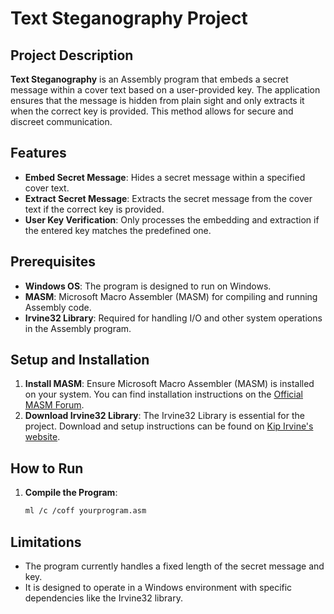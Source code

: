 # Text Steganography Project

## Project Description
**Text Steganography** is an Assembly program that embeds a secret message within a cover text based on a user-provided key. The application ensures that the message is hidden from plain sight and only extracts it when the correct key is provided. This method allows for secure and discreet communication.

## Features
- **Embed Secret Message**: Hides a secret message within a specified cover text.
- **Extract Secret Message**: Extracts the secret message from the cover text if the correct key is provided.
- **User Key Verification**: Only processes the embedding and extraction if the entered key matches the predefined one.

## Prerequisites
- **Windows OS**: The program is designed to run on Windows.
- **MASM**: Microsoft Macro Assembler (MASM) for compiling and running Assembly code.
- **Irvine32 Library**: Required for handling I/O and other system operations in the Assembly program.

## Setup and Installation
1. **Install MASM**: Ensure Microsoft Macro Assembler (MASM) is installed on your system. You can find installation instructions on the [Official MASM Forum](http://www.masmforum.com/).
2. **Download Irvine32 Library**: The Irvine32 Library is essential for the project. Download and setup instructions can be found on [Kip Irvine's website](http://kipirvine.com/asm/).

## How to Run
1. **Compile the Program**:
   ```bash
   ml /c /coff yourprogram.asm
## Limitations
- The program currently handles a fixed length of the secret message and key.
- It is designed to operate in a Windows environment with specific dependencies like the Irvine32 library.
